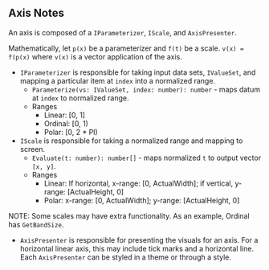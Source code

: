 ## Axis Notes

An axis is composed of a `IParameterizer`, `IScale`, and `AxisPresenter`.

Mathematically, let `p(x)` be a parameterizer and `f(t)` be a scale. `v(x) = f(p(x)` where `v(x)` is a vector application of the axis.

* `IParameterizer` is responsible for taking input data sets, `IValueSet`, and mapping a particular item at `index` into a normalized range.
    * `Parameterize(vs: IValueSet, index: number): number` - maps datum at `index` to normalized range.
    * Ranges
        * Linear: [0, 1]
        * Ordinal: [0, 1)
        * Polar: [0, 2 * PI)
* `IScale` is responsible for taking a normalized range and mapping to screen.
    * `Evaluate(t: number): number[]` - maps normalized `t` to output vector `[x, y]`.
    * Ranges
        * Linear: If horizontal, x-range: [0, ActualWidth]; if vertical, y-range: [ActualHeight, 0]
        * Polar: x-range: [0, ActualWidth]; y-range: [ActualHeight, 0]

NOTE: Some scales may have extra functionality.  As an example, Ordinal has `GetBandSize`.

* `AxisPresenter` is responsible for presenting the visuals for an axis.  For a horizontal linear axis, this may include tick marks and a horizontal line.  Each `AxisPresenter` can be styled in a theme or through a style.

